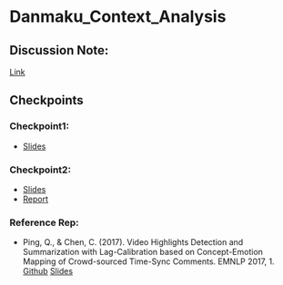# Danmaku_Context_Analysis
## Discussion Note:
[Link](https://docs.google.com/document/d/1HN8MdgOgJVAhEaxqVUbzsouCAeuPus8OcvkbMAETzjE/edit)
## Checkpoints
### Checkpoint1: 
- [Slides](https://docs.google.com/presentation/d/1hf9pYF8hw_AGNDD7Oels4tAimsK4WVvhOu_eK1_MpYM/edit#slide=id.gcb9a0b074_1_0)
### Checkpoint2: 
- [Slides](https://docs.google.com/presentation/d/18aNVGabGWKuXn64zqYr7qtWwfCc_PaSLH6cEFCGpbrc/edit#slide=id.g80d61cf976_0_8)
- [Report](https://docs.google.com/document/d/1ARmsxs6W03HTgVI1StPrgTfteoEgIJyjGf49vesE__0/edit)
### Reference Rep:
- Ping, Q., & Chen, C. (2017). Video Highlights Detection and Summarization with Lag-Calibration based on Concept-Emotion Mapping of Crowd-sourced Time-Sync Comments. EMNLP 2017, 1. [Github](https://github.com/ChanningPing/VideoHighlightDetection) [Slides](https://drive.google.com/file/d/0ByRn2qS9cc0-aE5ybVZERlNWbUE/view)
